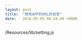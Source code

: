 ```yaml
---
layout: post
title:  "修改APP的URL的目录"
date:   2016-05-05 08:44:49 +0800
---
```

/Resources/lib/setting.js